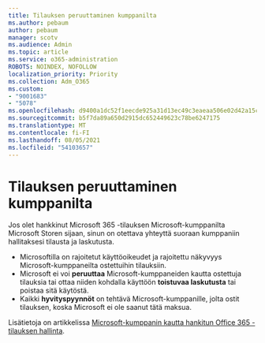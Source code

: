 ```yaml
---
title: Tilauksen peruuttaminen kumppanilta
ms.author: pebaum
author: pebaum
manager: scotv
ms.audience: Admin
ms.topic: article
ms.service: o365-administration
ROBOTS: NOINDEX, NOFOLLOW
localization_priority: Priority
ms.collection: Adm_O365
ms.custom:
- "9001683"
- "5078"
ms.openlocfilehash: d9400a1dc52f1eecde925a31d13ec49c3eaeaa506e02d42a15c643259609ea24
ms.sourcegitcommit: b5f7da89a650d2915dc652449623c78be6247175
ms.translationtype: MT
ms.contentlocale: fi-FI
ms.lasthandoff: 08/05/2021
ms.locfileid: "54103657"
---
```

# <a name="cancel-subscription-from-partner"></a>Tilauksen peruuttaminen kumppanilta

Jos olet hankkinut Microsoft 365 -tilauksen Microsoft-kumppanilta Microsoft Storen sijaan, sinun on otettava yhteyttä suoraan kumppaniin hallitaksesi tilausta ja laskutusta.

- Microsoftilla on rajoitetut käyttöoikeudet ja rajoitettu näkyvyys Microsoft-kumppaneilta ostettuihin tilauksiin. 
- Microsoft ei voi **peruuttaa** Microsoft-kumppaneiden kautta ostettuja tilauksia tai ottaa niiden kohdalla käyttöön **toistuvaa laskutusta** tai poistaa sitä käytöstä. 
- Kaikki **hyvityspyynnöt** on tehtävä Microsoft-kumppanille, jolta ostit tilauksen, koska Microsoft ei ole saanut tätä maksua. 

Lisätietoja on artikkelissa [Microsoft-kumppanin kautta hankitun Office 365 -tilauksen hallinta](https://support.microsoft.com/help/4230739/microsoft-account-manage-office-365-subscription-from-third-party). 
